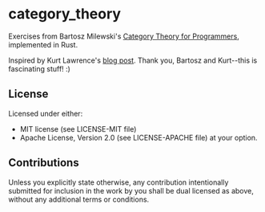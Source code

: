 # category_theory
Exercises from Bartosz Milewski's
[Category Theory for Programmers](https://bartoszmilewski.com/2014/10/28/category-theory-for-programmers-the-preface/),
implemented in Rust.

Inspired by Kurt Lawrence's [blog post](https://www.kurtlawrence.info/blog/category-theory-with-rust-pt1).
Thank you, Bartosz and Kurt--this is fascinating stuff! :)

## License
Licensed under either:
* MIT license (see LICENSE-MIT file)
* Apache License, Version 2.0 (see LICENSE-APACHE file)
  at your option.

## Contributions
Unless you explicitly state otherwise, any contribution intentionally submitted for inclusion in the
work by you shall be dual licensed as above, without any additional terms or conditions.
